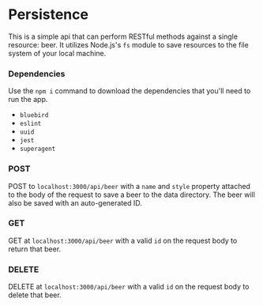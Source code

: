 # Persistence 

This is a simple api that can perform RESTful methods against a single resource: beer. It utilizes Node.js's ```fs``` module to save resources to the file system of your local machine. 

### Dependencies

Use the ```npm i``` command to download the dependencies that you'll need to run the app. 

  - ```bluebird```
  - ```eslint```
  - ```uuid```
  - ```jest```
  - ```superagent```

### **POST**

POST to ```localhost:3000/api/beer``` with a ```name``` and ```style``` property attached to the body of the request to save a beer to the data directory. The beer will also be saved with an auto-generated ID.

### **GET**

GET at ```localhost:3000/api/beer``` with a valid ```id``` on the request body to return that beer.

### **DELETE** 

DELETE at ```localhost:3000/api/beer``` with a valid ```id``` on the request body to delete that beer.